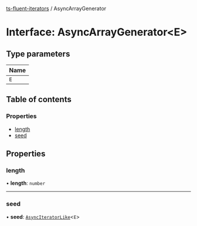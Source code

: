 [ts-fluent-iterators](../README.md) / AsyncArrayGenerator

# Interface: AsyncArrayGenerator\<E\>

## Type parameters

| Name |
| :------ |
| `E` |

## Table of contents

### Properties

- [length](AsyncArrayGenerator.md#length)
- [seed](AsyncArrayGenerator.md#seed)

## Properties

### length

• **length**: `number`

___

### seed

• **seed**: [`AsyncIteratorLike`](../README.md#asynciteratorlike)\<`E`\>
